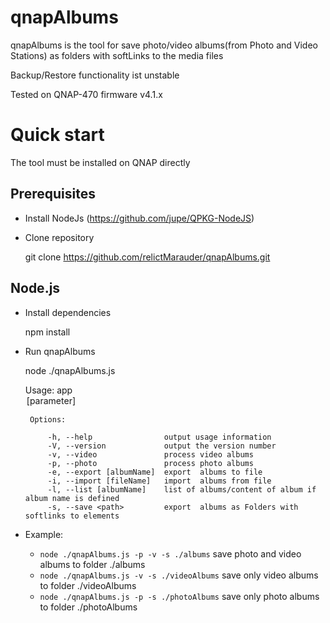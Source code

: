# qnapAlbums
qnapAlbums is the tool for save photo/video albums(from Photo and Video Stations) as folders with softLinks to the media files

Backup/Restore functionality ist unstable

Tested on QNAP-470 firmware v4.1.x

# Quick start
 The tool must be installed on QNAP directly
## Prerequisites
   * Install NodeJs (https://github.com/jupe/QPKG-NodeJS)
   *  Clone repository

        git clone https://github.com/relictMarauder/qnapAlbums.git

## Node.js
 * Install dependencies

    npm install

 * Run qnapAlbums

    node ./qnapAlbums.js

      Usage: app <option> [parameter]

        Options:

            -h, --help                output usage information
            -V, --version             output the version number
            -v, --video               process video albums
            -p, --photo               process photo albums
            -e, --export [albumName]  export  albums to file
            -i, --import [fileName]   import  albums from file
            -l, --list [albumName]    list of albums/content of album if album name is defined
            -s, --save <path>         export  albums as Folders with softlinks to elements


* Example:
  -  `node ./qnapAlbums.js -p -v -s ./albums` save photo and video albums to folder ./albums
  -  `node ./qnapAlbums.js -v -s ./videoAlbums` save only video albums to folder ./videoAlbums
  -  `node ./qnapAlbums.js -p -s ./photoAlbums` save only photo albums to folder ./photoAlbums